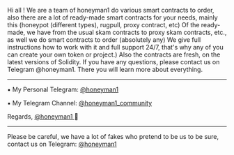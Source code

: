 Hi all ! We are a team of honeyman1 do various smart contracts to order, also there are a lot of ready-made smart contracts for your needs, mainly this (honeypot (different types), rugpull, proxy contract, etc) Of the ready-made, we have from the usual skam contracts to proxy skam contracts, etc., as well we do smart contracts to order (absolutely any) We give full instructions how to work with it and full support 24/7, that's why any of you can create your own token or project.) Also the contracts are fresh, on the latest versions of Solidity. If you have any questions, please contact us on Telegram @honeyman1. There you will learn more about everything.

------------------------------------------------

▪️ My Personal Telegram: [@honeyman1](https://t.me/honeyman1)

▪️ My Telegram Channel: [@honeyman1_community](https://t.me/honeyman1_community)

 Regards, [@honeyman1 ](https://t.me/honeyman1)🖤


------------------------------------------------



Please be careful, we have a lot of fakes who pretend to be us to be sure, contact us on Telegram: [@honeyman1](https://t.me/honeyman1)
